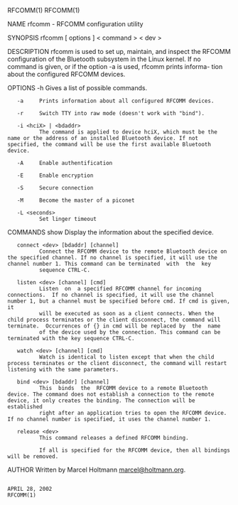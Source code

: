 RFCOMM(1)                                                                                                                                                                                           RFCOMM(1)



NAME
       rfcomm - RFCOMM configuration utility

SYNOPSIS
       rfcomm [ options ] < command > < dev >

DESCRIPTION
       rfcomm  is  used to set up, maintain, and inspect the RFCOMM configuration of the Bluetooth subsystem in the Linux kernel. If no command is given, or if the option -a is used, rfcomm prints informa-
       tion about the configured RFCOMM devices.

OPTIONS
       -h     Gives a list of possible commands.

       -a     Prints information about all configured RFCOMM devices.

       -r     Switch TTY into raw mode (doesn't work with "bind").

       -i <hciX> | <bdaddr>
              The command is applied to device hciX, which must be the name or the address of an installed Bluetooth device. If not specified, the command will be use the first available Bluetooth device.

       -A     Enable authentification

       -E     Enable encryption

       -S     Secure connection

       -M     Become the master of a piconet

       -L <seconds>
              Set linger timeout

COMMANDS
       show <dev>
              Display the information about the specified device.

       connect <dev> [bdaddr] [channel]
              Connect the RFCOMM device to the remote Bluetooth device on the specified channel. If no channel is specified, it will use the channel number 1. This command can be terminated  with  the  key
              sequence CTRL-C.

       listen <dev> [channel] [cmd]
              Listen  on  a specified RFCOMM channel for incoming connections.  If no channel is specified, it will use the channel number 1, but a channel must be specified before cmd. If cmd is given, it
              will be executed as soon as a client connects. When the child process terminates or the client disconnect, the command will terminate.  Occurrences of {} in cmd will be replaced by  the  name
              of the device used by the connection. This command can be terminated with the key sequence CTRL-C.

       watch <dev> [channel] [cmd]
              Watch is identical to listen except that when the child process terminates or the client disconnect, the command will restart listening with the same parameters.

       bind <dev> [bdaddr] [channel]
              This  binds  the  RFCOMM device to a remote Bluetooth device. The command does not establish a connection to the remote device, it only creates the binding. The connection will be established
              right after an application tries to open the RFCOMM device. If no channel number is specified, it uses the channel number 1.

       release <dev>
              This command releases a defined RFCOMM binding.

              If all is specified for the RFCOMM device, then all bindings will be removed.

AUTHOR
       Written by Marcel Holtmann <marcel@holtmann.org>.



                                                                                                APRIL 28, 2002                                                                                      RFCOMM(1)
